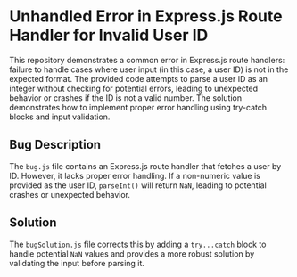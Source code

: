 # Unhandled Error in Express.js Route Handler for Invalid User ID

This repository demonstrates a common error in Express.js route handlers:  failure to handle cases where user input (in this case, a user ID) is not in the expected format. The provided code attempts to parse a user ID as an integer without checking for potential errors, leading to unexpected behavior or crashes if the ID is not a valid number.  The solution demonstrates how to implement proper error handling using try-catch blocks and input validation.

## Bug Description
The `bug.js` file contains an Express.js route handler that fetches a user by ID. However, it lacks proper error handling. If a non-numeric value is provided as the user ID, `parseInt()` will return `NaN`, leading to potential crashes or unexpected behavior.

## Solution
The `bugSolution.js` file corrects this by adding a `try...catch` block to handle potential `NaN` values and provides a more robust solution by validating the input before parsing it.
